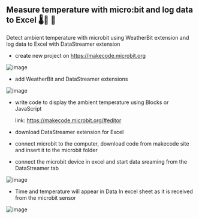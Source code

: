 ## Measure temperature with micro:bit and log data to Excel  🌡🥵 🥶

   Detect ambient temperature with microbit using WeatherBit extension and log data to Excel with DataStreamer extension

- create new project on https://makecode.microbit.org

![image](https://user-images.githubusercontent.com/77109037/159141291-ae7bf77c-e55c-4a22-a1e1-b40d170569a7.png)


- add WeatherBit and DataStreamer extensions

![image](https://user-images.githubusercontent.com/77109037/159141511-bc59aad6-7b9f-44ff-888a-4caa067aa7f7.png)


- write code to display the ambient temperature using Blocks or JavaScript

   link: https://makecode.microbit.org/#editor

- download DataStreamer extension for Excel

- connect microbit to the computer, download code from makecode site and insert it to the microbit folder

- connect the microbit device in excel and start data sreaming from the DataStreamer tab

![image](https://user-images.githubusercontent.com/77109037/159141687-00b07ae7-0708-4395-b1b4-51a4aa5033b7.png)


- Time and temperature will appear in Data In excel sheet as it is received from the microbit sensor

![image](https://user-images.githubusercontent.com/77109037/159141764-b24d1d3e-8ca4-41b1-8d03-cf5a8c93acc4.png)






